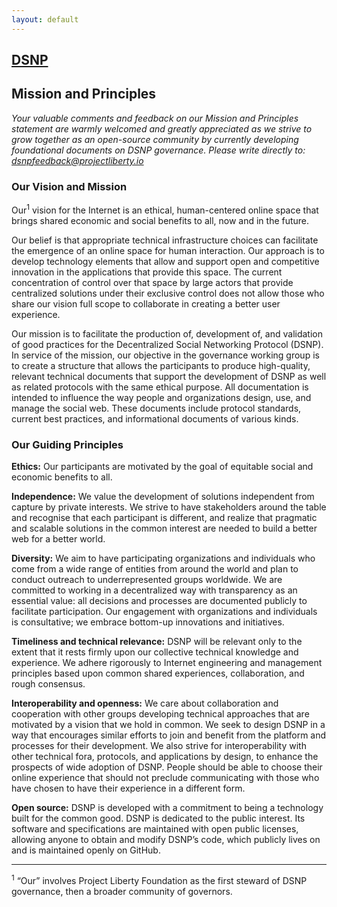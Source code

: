 ```yaml
---
layout: default
---
```

<h2><a href="index.html" class="logo">DSNP</a></h2>

## Mission and Principles

_Your valuable comments and feedback on our Mission and Principles statement are warmly welcomed and greatly appreciated as we strive to grow together as an open-source community by currently developing foundational documents on DSNP governance.
Please write directly to: <a href="mailto:dsnpfeedback@projectliberty.io">dsnpfeedback@projectliberty.io</a>_

### Our Vision and Mission

Our<sup>1</sup> vision for the Internet is an ethical, human-centered online space that brings shared economic and social benefits to all, now and in the future.

Our belief is that appropriate technical infrastructure choices can facilitate the emergence of an online space for human interaction. Our approach is to develop technology elements that allow and support open and competitive innovation in the applications that provide this space. The current concentration of control over that space by large actors that provide centralized solutions under their exclusive control does not allow those who share our vision full scope to collaborate in creating a better user experience. 

Our mission is to facilitate the production of, development of, and validation of good practices for the Decentralized Social Networking Protocol (DSNP). In service of the mission, our objective in the governance working group is to create a structure that allows the participants to produce high-quality, relevant technical documents that support the development of DSNP as well as related protocols with the same ethical purpose. All documentation is intended to influence the way people and organizations design, use, and manage the social web. These documents include protocol standards, current best practices, and informational documents of various kinds.

### Our Guiding Principles

**Ethics:** Our participants are motivated by the goal of equitable social and economic benefits to all.

**Independence:** We value the development of solutions independent from capture by private interests. We strive to have stakeholders around the table and recognise that each participant is different, and realize that pragmatic and scalable solutions in the common interest are needed to build a better web for a better world.

**Diversity:** We aim to have participating organizations and individuals who come from a wide range of entities from around the world and plan to conduct outreach to underrepresented groups worldwide. We are committed to working in a decentralized way with transparency as an essential value: all decisions and processes are documented publicly to facilitate participation. Our engagement with organizations and individuals is consultative; we embrace bottom-up innovations and initiatives. 

**Timeliness and technical relevance:** DSNP will be relevant only to the extent that it rests firmly upon our collective technical knowledge and experience. We adhere rigorously to Internet engineering and management principles based upon common shared experiences, collaboration, and rough consensus.

**Interoperability and openness:** We care about collaboration and cooperation with other groups developing technical approaches that are motivated by a vision that we hold in common. We seek to design DSNP in a way that encourages similar efforts to join and benefit from the platform and processes for their development. We also strive for interoperability with other technical fora, protocols, and applications by design, to enhance the prospects of wide adoption of DSNP. People should be able to choose their online experience that should not preclude communicating with those who have chosen to have their experience in a different form.

**Open source:** DSNP is developed with a commitment to being a technology built for the common good. DSNP is dedicated to the public interest. Its software and specifications are maintained with open public licenses, allowing anyone to obtain and modify DSNP’s code, which publicly lives on and is maintained openly on GitHub. 

---

<sup>1</sup> “Our” involves Project Liberty Foundation as the first steward of DSNP governance, then a broader community of governors.
